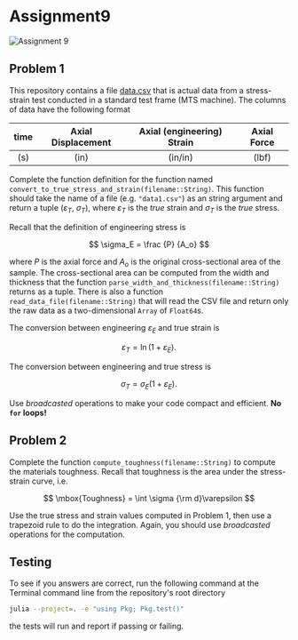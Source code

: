# Assignment9

![Assignment 9](https://github.com/PGE383-HPC/assignment9/actions/workflows/main.yml/badge.svg)

## Problem 1

This repository contains a file [data.csv](data/data.csv) that is actual data from a stress-strain test conducted in a standard test frame (MTS machine).  The columns of data have the following format

|time|Axial Displacement|Axial (engineering) Strain| Axial Force |
|:-:|:-:|:-:|:-:|
| (s) | (in) | (in/in) | (lbf) |

Complete the function definition for the function named `convert_to_true_stress_and_strain(filename::String)`.  This function should take the name of a file (e.g. `"data1.csv"`) as an string argument and return a tuple ($\varepsilon_T$, $\sigma_T$), where $\varepsilon_T$ is the *true* strain and $\sigma_T$ is the *true* stress.

Recall that the definition of engineering stress is

$$
\sigma_E = \frac {P} {A_o}
$$

where $P$ is the axial force and $A_o$ is the original cross-sectional area of the sample.  The cross-sectional area can be computed from the width and thickness that the function `parse_width_and_thickness(filename::String)` returns as a tuple.  There is also a function `read_data_file(filename::String)` that will read the CSV file and return only the raw data as a two-dimensional `Array` of `Float64`s.

The conversion between engineering $\varepsilon_E$ and true strain is

$$
\varepsilon_T = \ln(1+\varepsilon_E).
$$

The conversion between engineering and true stress is

$$
\sigma_T = \sigma_E (1+\varepsilon_E).
$$

Use *broadcasted* operations to make your code compact and efficient. **No `for` loops!**

## Problem 2

Complete the function `compute_toughness(filename::String)` to compute the materials toughness.  Recall that toughness is the area under the stress-strain curve, i.e.

$$
\mbox{Toughness} = \int \sigma  {\rm d}\varepsilon
$$

Use the true stress and strain values computed in Problem 1, then use
a trapezoid rule to do the integration.  Again, you should use *broadcasted* 
operations for the computation.

## Testing

To see if you answers are correct, run the following command at the Terminal
command line from the repository's root directory

```bash
julia --project=. -e "using Pkg; Pkg.test()"
```

the tests will run and report if passing or failing.
